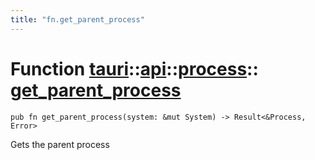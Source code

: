 ```yaml
---
title: "fn.get_parent_process"
---
```


# Function [tauri](/docs/api/rust/tauri/../../index.html)::​[api](/docs/api/rust/tauri/../index.html)::​[process](/docs/api/rust/tauri/index.html)::​[get_parent_process](/docs/api/rust/tauri/)

```
pub fn get_parent_process(system: &mut System) -> Result<&Process, Error>
```

Gets the parent process
